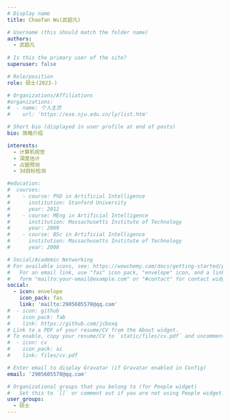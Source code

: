 ```yaml
---
# Display name
title: Chaofan Wu(武超凡)

# Username (this should match the folder name)
authors:
  - 武超凡
  
# Is this the primary user of the site?
superuser: false

# Role/position
role: 硕士(2023-)

# Organizations/Affiliations
#organizations:
#  - name: 个人主页
#    url: 'https://ese.nju.edu.cn/ly/list.htm'

# Short bio (displayed in user profile at end of posts)
bio: 简略介绍

interests:
  - 计算机视觉
  - 深度估计
  - 占据预测
  - 3d目标检测

#education:
#  courses:
#    - course: PhD in Artificial Intelligence
#      institution: Stanford University
#      year: 2012
#    - course: MEng in Artificial Intelligence
#      institution: Massachusetts Institute of Technology
#      year: 2009
#    - course: BSc in Artificial Intelligence
#      institution: Massachusetts Institute of Technology
#      year: 2008

# Social/Academic Networking
# For available icons, see: https://wowchemy.com/docs/getting-started/page-builder/#icons
#   For an email link, use "fas" icon pack, "envelope" icon, and a link in the
#   form "mailto:your-email@example.com" or "#contact" for contact widget.
social:
  - icon: envelope
    icon_pack: fas
    link: 'mailto:2905605570@qq.com'
#  - icon: github
#    icon_pack: fab
#    link: https://github.com/jcboxq
# Link to a PDF of your resume/CV from the About widget.
# To enable, copy your resume/CV to `static/files/cv.pdf` and uncomment the lines below.
#  - icon: cv
#    icon_pack: ai
#    link: files/cv.pdf

# Enter email to display Gravatar (if Gravatar enabled in Config)
email: '2905605570@qq.com'

# Organizational groups that you belong to (for People widget)
#   Set this to `[]` or comment out if you are not using People widget.
user_groups:
  - 硕士
---
```


